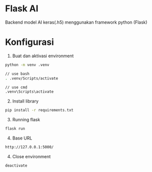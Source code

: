 # Flask AI
Backend model AI keras(.h5) menggunakan framework python (Flask)

# Konfigurasi
1. Buat dan aktivasi environment
```bash
python -m venv .venv

// use bash
. .venv/Scripts/activate

// use cmd
.venv\Scripts\activate
```

2. Install library
```bash
pip install -r requirements.txt
```

3. Running flask
```bash
flask run
```

4. Base URL
```bash
http://127.0.0.1:5000/
```

4. Close environment
```bash
deactivate
```

